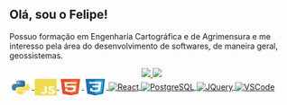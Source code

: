 ## Olá, sou o Felipe!

Possuo formação em Engenharia Cartográfica e de Agrimensura e me interesso pela área do desenvolvimento de softwares, de maneira geral, geossistemas.

<div align="center">
  <a href="https://github.com/FelipeMFernandes">
  <img width="500em" src="https://github-readme-stats.vercel.app/api?username=felipemfernandes&show_icons=true&theme=light&include_all_commits=true&count_private=true"/>
  <img width="500em" src="https://github-readme-stats.vercel.app/api/top-langs/?username=felipemfernandes&layout=compact&langs_count=7&theme=light"/>
</div>
<div style="display: inline_block;">
  <img align="center" alt="Python" height="30" width="40" src="https://raw.githubusercontent.com/devicons/devicon/master/icons/python/python-original.svg">
  <img align="center" alt="Js" height="30" width="40" src="https://raw.githubusercontent.com/devicons/devicon/master/icons/javascript/javascript-plain.svg">
  <img align="center" alt="HTML" height="30" width="40" src="https://raw.githubusercontent.com/devicons/devicon/master/icons/html5/html5-original.svg">
  <img align="center" alt="CSS" height="30" width="40" src="https://raw.githubusercontent.com/devicons/devicon/master/icons/css3/css3-original.svg">
  <img align="center" alt="React" height="30" width="40" src="https://cdn.jsdelivr.net/gh/devicons/devicon/icons/nextjs/nextjs-original.svg">
  <img align="center" alt="PostgreSQL" height="30" width="40" src="https://cdn.jsdelivr.net/gh/devicons/devicon/icons/postgresql/postgresql-original-wordmark.svg" />
  <img align="center" alt="JQuery" height="30" width="40" src="https://cdn.jsdelivr.net/gh/devicons/devicon/icons/jquery/jquery-original-wordmark.svg" />
  <img align="center" alt="VSCode" height="30" width="40" src="https://cdn.jsdelivr.net/gh/devicons/devicon/icons/vscode/vscode-original-wordmark.svg" />
</div>
